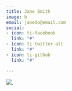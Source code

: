 ```yaml
---
title: Jane Smith
image: b
email: janedo@email.com
social:
- icon: ti-facebook
  link: "#"
- icon: ti-twitter-alt
  link: "#"
- icon: ti-github
  link: "#"

---
```

![](/images/branded.png/branded.png).